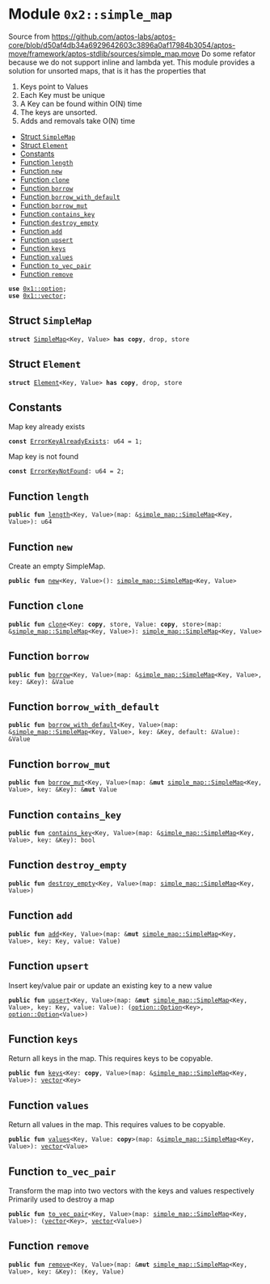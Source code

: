 
<a id="0x2_simple_map"></a>

# Module `0x2::simple_map`

Source from https://github.com/aptos-labs/aptos-core/blob/d50af4db34a6929642603c3896a0af17984b3054/aptos-move/framework/aptos-stdlib/sources/simple_map.move
Do some refator because we do not support inline and lambda yet.
This module provides a solution for unsorted maps, that is it has the properties that
1) Keys point to Values
2) Each Key must be unique
3) A Key can be found within O(N) time
4) The keys are unsorted.
5) Adds and removals take O(N) time


-  [Struct `SimpleMap`](#0x2_simple_map_SimpleMap)
-  [Struct `Element`](#0x2_simple_map_Element)
-  [Constants](#@Constants_0)
-  [Function `length`](#0x2_simple_map_length)
-  [Function `new`](#0x2_simple_map_new)
-  [Function `clone`](#0x2_simple_map_clone)
-  [Function `borrow`](#0x2_simple_map_borrow)
-  [Function `borrow_with_default`](#0x2_simple_map_borrow_with_default)
-  [Function `borrow_mut`](#0x2_simple_map_borrow_mut)
-  [Function `contains_key`](#0x2_simple_map_contains_key)
-  [Function `destroy_empty`](#0x2_simple_map_destroy_empty)
-  [Function `add`](#0x2_simple_map_add)
-  [Function `upsert`](#0x2_simple_map_upsert)
-  [Function `keys`](#0x2_simple_map_keys)
-  [Function `values`](#0x2_simple_map_values)
-  [Function `to_vec_pair`](#0x2_simple_map_to_vec_pair)
-  [Function `remove`](#0x2_simple_map_remove)


<pre><code><b>use</b> <a href="">0x1::option</a>;
<b>use</b> <a href="">0x1::vector</a>;
</code></pre>



<a id="0x2_simple_map_SimpleMap"></a>

## Struct `SimpleMap`



<pre><code><b>struct</b> <a href="simple_map.md#0x2_simple_map_SimpleMap">SimpleMap</a>&lt;Key, Value&gt; <b>has</b> <b>copy</b>, drop, store
</code></pre>



<a id="0x2_simple_map_Element"></a>

## Struct `Element`



<pre><code><b>struct</b> <a href="simple_map.md#0x2_simple_map_Element">Element</a>&lt;Key, Value&gt; <b>has</b> <b>copy</b>, drop, store
</code></pre>



<a id="@Constants_0"></a>

## Constants


<a id="0x2_simple_map_ErrorKeyAlreadyExists"></a>

Map key already exists


<pre><code><b>const</b> <a href="simple_map.md#0x2_simple_map_ErrorKeyAlreadyExists">ErrorKeyAlreadyExists</a>: u64 = 1;
</code></pre>



<a id="0x2_simple_map_ErrorKeyNotFound"></a>

Map key is not found


<pre><code><b>const</b> <a href="simple_map.md#0x2_simple_map_ErrorKeyNotFound">ErrorKeyNotFound</a>: u64 = 2;
</code></pre>



<a id="0x2_simple_map_length"></a>

## Function `length`



<pre><code><b>public</b> <b>fun</b> <a href="simple_map.md#0x2_simple_map_length">length</a>&lt;Key, Value&gt;(map: &<a href="simple_map.md#0x2_simple_map_SimpleMap">simple_map::SimpleMap</a>&lt;Key, Value&gt;): u64
</code></pre>



<a id="0x2_simple_map_new"></a>

## Function `new`

Create an empty SimpleMap.


<pre><code><b>public</b> <b>fun</b> <a href="simple_map.md#0x2_simple_map_new">new</a>&lt;Key, Value&gt;(): <a href="simple_map.md#0x2_simple_map_SimpleMap">simple_map::SimpleMap</a>&lt;Key, Value&gt;
</code></pre>



<a id="0x2_simple_map_clone"></a>

## Function `clone`



<pre><code><b>public</b> <b>fun</b> <a href="simple_map.md#0x2_simple_map_clone">clone</a>&lt;Key: <b>copy</b>, store, Value: <b>copy</b>, store&gt;(map: &<a href="simple_map.md#0x2_simple_map_SimpleMap">simple_map::SimpleMap</a>&lt;Key, Value&gt;): <a href="simple_map.md#0x2_simple_map_SimpleMap">simple_map::SimpleMap</a>&lt;Key, Value&gt;
</code></pre>



<a id="0x2_simple_map_borrow"></a>

## Function `borrow`



<pre><code><b>public</b> <b>fun</b> <a href="simple_map.md#0x2_simple_map_borrow">borrow</a>&lt;Key, Value&gt;(map: &<a href="simple_map.md#0x2_simple_map_SimpleMap">simple_map::SimpleMap</a>&lt;Key, Value&gt;, key: &Key): &Value
</code></pre>



<a id="0x2_simple_map_borrow_with_default"></a>

## Function `borrow_with_default`



<pre><code><b>public</b> <b>fun</b> <a href="simple_map.md#0x2_simple_map_borrow_with_default">borrow_with_default</a>&lt;Key, Value&gt;(map: &<a href="simple_map.md#0x2_simple_map_SimpleMap">simple_map::SimpleMap</a>&lt;Key, Value&gt;, key: &Key, default: &Value): &Value
</code></pre>



<a id="0x2_simple_map_borrow_mut"></a>

## Function `borrow_mut`



<pre><code><b>public</b> <b>fun</b> <a href="simple_map.md#0x2_simple_map_borrow_mut">borrow_mut</a>&lt;Key, Value&gt;(map: &<b>mut</b> <a href="simple_map.md#0x2_simple_map_SimpleMap">simple_map::SimpleMap</a>&lt;Key, Value&gt;, key: &Key): &<b>mut</b> Value
</code></pre>



<a id="0x2_simple_map_contains_key"></a>

## Function `contains_key`



<pre><code><b>public</b> <b>fun</b> <a href="simple_map.md#0x2_simple_map_contains_key">contains_key</a>&lt;Key, Value&gt;(map: &<a href="simple_map.md#0x2_simple_map_SimpleMap">simple_map::SimpleMap</a>&lt;Key, Value&gt;, key: &Key): bool
</code></pre>



<a id="0x2_simple_map_destroy_empty"></a>

## Function `destroy_empty`



<pre><code><b>public</b> <b>fun</b> <a href="simple_map.md#0x2_simple_map_destroy_empty">destroy_empty</a>&lt;Key, Value&gt;(map: <a href="simple_map.md#0x2_simple_map_SimpleMap">simple_map::SimpleMap</a>&lt;Key, Value&gt;)
</code></pre>



<a id="0x2_simple_map_add"></a>

## Function `add`



<pre><code><b>public</b> <b>fun</b> <a href="simple_map.md#0x2_simple_map_add">add</a>&lt;Key, Value&gt;(map: &<b>mut</b> <a href="simple_map.md#0x2_simple_map_SimpleMap">simple_map::SimpleMap</a>&lt;Key, Value&gt;, key: Key, value: Value)
</code></pre>



<a id="0x2_simple_map_upsert"></a>

## Function `upsert`

Insert key/value pair or update an existing key to a new value


<pre><code><b>public</b> <b>fun</b> <a href="simple_map.md#0x2_simple_map_upsert">upsert</a>&lt;Key, Value&gt;(map: &<b>mut</b> <a href="simple_map.md#0x2_simple_map_SimpleMap">simple_map::SimpleMap</a>&lt;Key, Value&gt;, key: Key, value: Value): (<a href="_Option">option::Option</a>&lt;Key&gt;, <a href="_Option">option::Option</a>&lt;Value&gt;)
</code></pre>



<a id="0x2_simple_map_keys"></a>

## Function `keys`

Return all keys in the map. This requires keys to be copyable.


<pre><code><b>public</b> <b>fun</b> <a href="simple_map.md#0x2_simple_map_keys">keys</a>&lt;Key: <b>copy</b>, Value&gt;(map: &<a href="simple_map.md#0x2_simple_map_SimpleMap">simple_map::SimpleMap</a>&lt;Key, Value&gt;): <a href="">vector</a>&lt;Key&gt;
</code></pre>



<a id="0x2_simple_map_values"></a>

## Function `values`

Return all values in the map. This requires values to be copyable.


<pre><code><b>public</b> <b>fun</b> <a href="simple_map.md#0x2_simple_map_values">values</a>&lt;Key, Value: <b>copy</b>&gt;(map: &<a href="simple_map.md#0x2_simple_map_SimpleMap">simple_map::SimpleMap</a>&lt;Key, Value&gt;): <a href="">vector</a>&lt;Value&gt;
</code></pre>



<a id="0x2_simple_map_to_vec_pair"></a>

## Function `to_vec_pair`

Transform the map into two vectors with the keys and values respectively
Primarily used to destroy a map


<pre><code><b>public</b> <b>fun</b> <a href="simple_map.md#0x2_simple_map_to_vec_pair">to_vec_pair</a>&lt;Key, Value&gt;(map: <a href="simple_map.md#0x2_simple_map_SimpleMap">simple_map::SimpleMap</a>&lt;Key, Value&gt;): (<a href="">vector</a>&lt;Key&gt;, <a href="">vector</a>&lt;Value&gt;)
</code></pre>



<a id="0x2_simple_map_remove"></a>

## Function `remove`



<pre><code><b>public</b> <b>fun</b> <a href="simple_map.md#0x2_simple_map_remove">remove</a>&lt;Key, Value&gt;(map: &<b>mut</b> <a href="simple_map.md#0x2_simple_map_SimpleMap">simple_map::SimpleMap</a>&lt;Key, Value&gt;, key: &Key): (Key, Value)
</code></pre>
